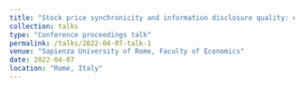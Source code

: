 ```yaml
---
title: "Stock price synchronicity and information disclosure quality: evidence from China"
collection: talks
type: "Conference proceedings talk"
permalink: /talks/2022-04-07-talk-1
venue: "Sapienza University of Rome, Faculty of Economics"
date: 2022-04-07
location: "Rome, Italy"
---
```



